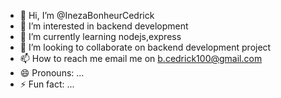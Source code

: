 - 👋 Hi, I’m @InezaBonheurCedrick
- 👀 I’m interested in backend development
- 🌱 I’m currently learning nodejs,express
- 💞️ I’m looking to collaborate on backend development project
- 📫 How to reach me email me on b.cedrick100@gmail.com
- 😄 Pronouns: ...
- ⚡ Fun fact: ...

<!---
InezaBonheurCedrick/InezaBonheurCedrick is a ✨ special ✨ repository because its `README.md` (this file) appears on your GitHub profile.
You can click the Preview link to take a look at your changes.
--->
